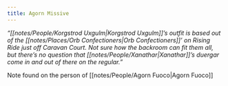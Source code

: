 ```yaml
---
title: Agorn Missive
---
```

*“[[notes/People/Korgstrod Uxgulm|Korgstrod Uxgulm]]’s outfit is based out of the [[notes/Places/Orb Confectioners|Orb Confectioners]]’ on Rising Ride just off Caravan Court. Not sure how the backroom can fit them all, but there’s no question that [[notes/People/Xanathar|Xanathar]]’s duergar come in and out of there on the regular.”*

Note found on the person of [[notes/People/Agorn Fuoco|Agorn Fuoco]]